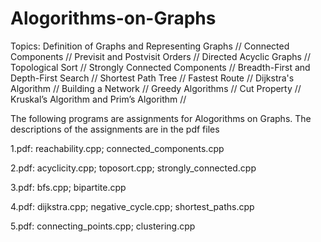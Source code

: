 # Alogorithms-on-Graphs

Topics: 
Definition of Graphs and Representing Graphs //
Connected Components //
Previsit and Postvisit Orders //
Directed Acyclic Graphs //
Topological Sort //
Strongly Connected Components //
Breadth-First and Depth-First Search //
Shortest Path Tree //
Fastest Route //
Dijkstra's Algorithm //
Building a Network //
Greedy Algorithms //
Cut Property //
Kruskal’s Algorithm and Prim’s Algorithm //


The following programs are assignments for Alogorithms on Graphs. The descriptions of the assignments are in the pdf files

1.pdf: reachability.cpp; connected_components.cpp

2.pdf: acyclicity.cpp; toposort.cpp; strongly_connected.cpp

3.pdf: bfs.cpp; bipartite.cpp

4.pdf: dijkstra.cpp; negative_cycle.cpp; shortest_paths.cpp

5.pdf: connecting_points.cpp; clustering.cpp
